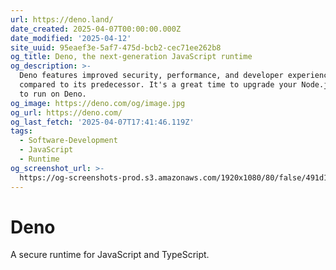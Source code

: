 ```yaml
---
url: https://deno.land/
date_created: 2025-04-07T00:00:00.000Z
date_modified: '2025-04-12'
site_uuid: 95eaef3e-5af7-475d-bcb2-cec71ee262b8
og_title: Deno, the next-generation JavaScript runtime
og_description: >-
  Deno features improved security, performance, and developer experience
  compared to its predecessor. It's a great time to upgrade your Node.js project
  to run on Deno.
og_image: https://deno.com/og/image.jpg
og_url: https://deno.com/
og_last_fetch: '2025-04-07T17:41:46.119Z'
tags:
  - Software-Development
  - JavaScript
  - Runtime
og_screenshot_url: >-
  https://og-screenshots-prod.s3.amazonaws.com/1920x1080/80/false/491d1c5f8d5eaa49d0ee3166c5aca7fbf9af5c466365713577ab3c739342712c.jpeg
---
```




# Deno

A secure runtime for JavaScript and TypeScript.
